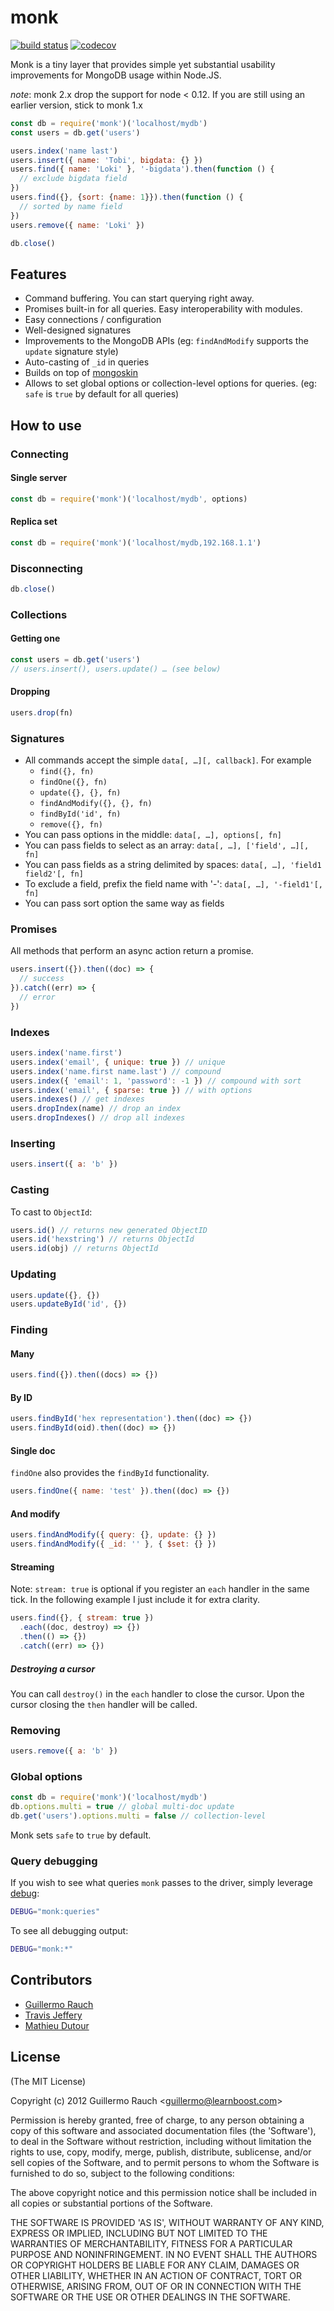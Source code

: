 # monk

[![build status](https://secure.travis-ci.org/Automattic/monk.png?branch=master)](https://secure.travis-ci.org/Automattic/monk)
[![codecov](https://codecov.io/gh/Automattic/monk/branch/master/graph/badge.svg)](https://codecov.io/gh/Automattic/monk)

Monk is a tiny layer that provides simple yet substantial usability
improvements for MongoDB usage within Node.JS.

*note*: monk 2.x drop the support for node < 0.12. If you are still using an earlier version, stick to monk 1.x

```js
const db = require('monk')('localhost/mydb')
const users = db.get('users')

users.index('name last')
users.insert({ name: 'Tobi', bigdata: {} })
users.find({ name: 'Loki' }, '-bigdata').then(function () {
  // exclude bigdata field
})
users.find({}, {sort: {name: 1}}).then(function () {
  // sorted by name field
})
users.remove({ name: 'Loki' })

db.close()
```

## Features

- Command buffering. You can start querying right away.
- Promises built-in for all queries. Easy interoperability with modules.
- Easy connections / configuration
- Well-designed signatures
- Improvements to the MongoDB APIs (eg: `findAndModify` supports the
  `update` signature style)
- Auto-casting of `_id` in queries
- Builds on top of [mongoskin](http://github.com/kissjs/node-mongoskin)
- Allows to set global options or collection-level options for queries. (eg:
  `safe` is `true` by default for all queries)

## How to use

### Connecting

#### Single server

```js
const db = require('monk')('localhost/mydb', options)
```

#### Replica set

```js
const db = require('monk')('localhost/mydb,192.168.1.1')
```

### Disconnecting

```js
db.close()
```

### Collections

#### Getting one

```js
const users = db.get('users')
// users.insert(), users.update() … (see below)
```

#### Dropping

```js
users.drop(fn)
```

### Signatures

- All commands accept the simple `data[, …][, callback]`. For example
    - `find({}, fn)`
    - `findOne({}, fn)`
    - `update({}, {}, fn)`
    - `findAndModify({}, {}, fn)`
    - `findById('id', fn)`
    - `remove({}, fn)`
- You can pass options in the middle: `data[, …], options[, fn]`
- You can pass fields to select as an array: `data[, …], ['field', …][, fn]`
- You can pass fields as a string delimited by spaces:
  `data[, …], 'field1 field2'[, fn]`
- To exclude a field, prefix the field name with '-':
  `data[, …], '-field1'[, fn]`
- You can pass sort option the same way as fields

### Promises

All methods that perform an async action return a promise.

```js
users.insert({}).then((doc) => {
  // success
}).catch((err) => {
  // error
})
```

### Indexes

```js
users.index('name.first')
users.index('email', { unique: true }) // unique
users.index('name.first name.last') // compound
users.index({ 'email': 1, 'password': -1 }) // compound with sort
users.index('email', { sparse: true }) // with options
users.indexes() // get indexes
users.dropIndex(name) // drop an index
users.dropIndexes() // drop all indexes
```

### Inserting

```js
users.insert({ a: 'b' })
```

### Casting

To cast to `ObjectId`:

```js
users.id() // returns new generated ObjectID
users.id('hexstring') // returns ObjectId
users.id(obj) // returns ObjectId
```

### Updating

```js
users.update({}, {})
users.updateById('id', {})
```

### Finding

#### Many

```js
users.find({}).then((docs) => {})
```

#### By ID

```js
users.findById('hex representation').then((doc) => {})
users.findById(oid).then((doc) => {})
```

#### Single doc

`findOne` also provides the `findById` functionality.

```js
users.findOne({ name: 'test' }).then((doc) => {})
```

#### And modify

```js
users.findAndModify({ query: {}, update: {} })
users.findAndModify({ _id: '' }, { $set: {} })
```

#### Streaming

Note: `stream: true` is optional if you register an `each` handler in the
same tick. In the following example I just include it for extra clarity.

```js
users.find({}, { stream: true })
  .each((doc, destroy) => {})
  .then(() => {})
  .catch((err) => {})
```

##### Destroying a cursor

You can call `destroy()` in the `each` handler to close the cursor. Upon the cursor
closing the `then` handler will be called.

### Removing

```js
users.remove({ a: 'b' })
```

### Global options

```js
const db = require('monk')('localhost/mydb')
db.options.multi = true // global multi-doc update
db.get('users').options.multi = false // collection-level
```

Monk sets `safe` to `true` by default.

### Query debugging

If you wish to see what queries `monk` passes to the driver, simply leverage
[debug](http://github.com/visionmedia/debug):

```bash
DEBUG="monk:queries"
```

To see all debugging output:

```bash
DEBUG="monk:*"
```

## Contributors

- [Guillermo Rauch](http://github.com/rauchg)
- [Travis Jeffery](http://github.com/travisjeffery)
- [Mathieu Dutour](http://github.com/mathieudutour)

## License

(The MIT License)

Copyright (c) 2012 Guillermo Rauch &lt;guillermo@learnboost.com&gt;

Permission is hereby granted, free of charge, to any person obtaining
a copy of this software and associated documentation files (the
'Software'), to deal in the Software without restriction, including
without limitation the rights to use, copy, modify, merge, publish,
distribute, sublicense, and/or sell copies of the Software, and to
permit persons to whom the Software is furnished to do so, subject to
the following conditions:

The above copyright notice and this permission notice shall be
included in all copies or substantial portions of the Software.

THE SOFTWARE IS PROVIDED 'AS IS', WITHOUT WARRANTY OF ANY KIND,
EXPRESS OR IMPLIED, INCLUDING BUT NOT LIMITED TO THE WARRANTIES OF
MERCHANTABILITY, FITNESS FOR A PARTICULAR PURPOSE AND NONINFRINGEMENT.
IN NO EVENT SHALL THE AUTHORS OR COPYRIGHT HOLDERS BE LIABLE FOR ANY
CLAIM, DAMAGES OR OTHER LIABILITY, WHETHER IN AN ACTION OF CONTRACT,
TORT OR OTHERWISE, ARISING FROM, OUT OF OR IN CONNECTION WITH THE
SOFTWARE OR THE USE OR OTHER DEALINGS IN THE SOFTWARE.
